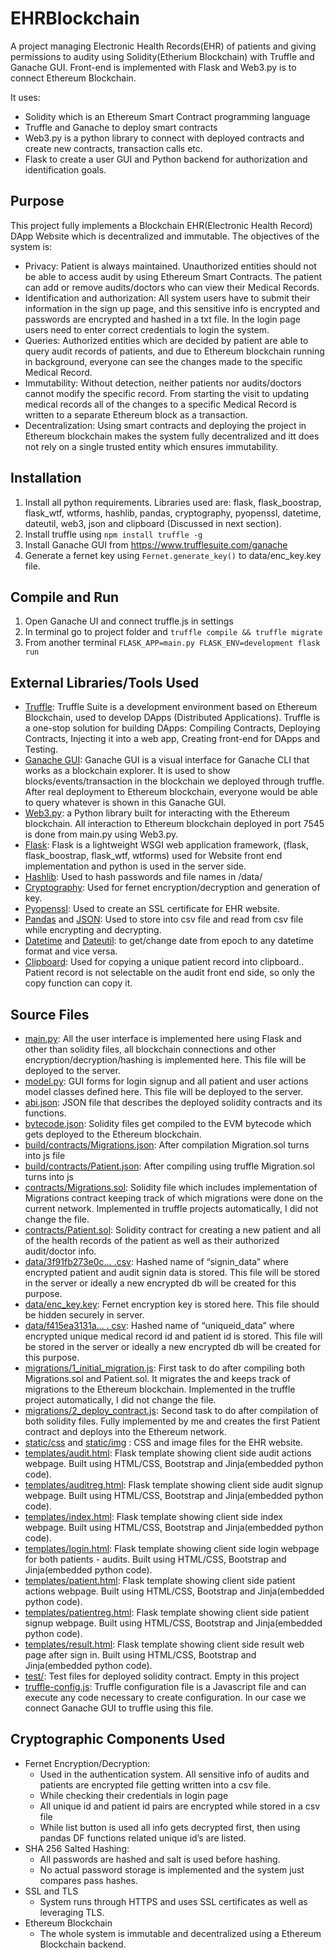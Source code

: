# EHRBlockchain



A project managing Electronic Health Records(EHR) of patients and giving permissions to audity using Solidity(Etherium Blockchain) with Truffle and Ganache GUI. Front-end is implemented with Flask and Web3.py is to connect Ethereum Blockchain.

It uses:
* Solidity which is an Ethereum Smart Contract programming language
* Truffle and Ganache to deploy smart contracts
* Web3.py is a python library to connect with deployed contracts and create new contracts, transaction calls etc.
* Flask to create a user GUI and Python backend for authorization and identification goals.



## Purpose

This project fully implements a Blockchain EHR(Electronic Health Record) DApp Website which is decentralized and immutable. The objectives of the system is:
- Privacy: Patient is always maintained. Unauthorized entities should not be able to access audit by using Ethereum Smart Contracts. The patient can add or remove audits/doctors who can view their Medical Records.
- Identification and authorization: All system users have to submit their information in the sign up page, and this sensitive info is encrypted and passwords are encrypted and hashed in a txt file. In the login page users need to enter correct credentials to login the system.
- Queries: Authorized entities which are decided by patient are able to query audit records of patients, and due to Ethereum blockchain running in background, everyone can see the changes made to the specific Medical Record.
- Immutability: Without detection, neither patients nor audits/doctors cannot modify the specific record. From starting the visit to updating medical records all of the changes to a specific Medical Record is written to a separate Ethereum block as a transaction. 
- Decentralization: Using smart contracts and deploying the project in Ethereum blockchain makes the system fully decentralized and itt does not  rely on a single trusted entity which ensures immutability.

## Installation

1. Install all python requirements. Libraries used are: flask, flask_boostrap, flask_wtf, wtforms, hashlib, pandas, cryptography, pyopenssl, datetime, dateutil, web3, json and clipboard (Discussed in next section). 
3. Install truffle using ```npm install truffle -g```
4. Install Ganache GUI from https://www.trufflesuite.com/ganache
5. Generate a fernet key using ```Fernet.generate_key()``` to data/enc_key.key file.

## Compile and Run

1. Open Ganache UI and connect truffle.js in settings
2. In terminal go to project folder and ```truffle compile && truffle migrate```
3. From another terminal ```FLASK_APP=main.py FLASK_ENV=development flask run```

## External Libraries/Tools Used

* [Truffle](https://github.com/trufflesuite/truffle#:~:text=Truffle%20is%20a%20development%20environment,linking%2C%20deployment%20and%20binary%20management): Truffle Suite is a development environment based on Ethereum Blockchain, used to develop DApps (Distributed Applications). Truffle is a one-stop solution for building DApps: Compiling Contracts, Deploying Contracts, Injecting it into a web app, Creating front-end for DApps and Testing.
* [Ganache GUI](https://www.trufflesuite.com/ganache): Ganache GUI is a visual interface for Ganache CLI that works as a blockchain explorer. It is used to show blocks/events/transaction in the blockchain we deployed through truffle. After real deployment to Ethereum blockchain, everyone would be able to query whatever is shown in this Ganache GUI.
* [Web3.py](https://web3py.readthedocs.io/en/stable/): a Python library built for interacting with the Ethereum blockchain. All interaction to Ethereum blockchain deployed in port 7545 is done from main.py using Web3.py.
* [Flask](https://github.com/pallets/flask):  Flask is a lightweight WSGI web application framework, (flask, flask_boostrap, flask_wtf, wtforms) used for Website front end implementation and python is used in the server side.
* [Hashlib](https://docs.python.org/3/library/hashlib.html): Used to hash passwords and file names in /data/
* [Cryptography](https://pypi.org/project/cryptography/): Used for fernet encryption/decryption and generation of key.
* [Pyopenssl](https://pypi.org/project/pyOpenSSL/): Used to create an SSL certificate for EHR website.
* [Pandas](https://pandas.pydata.org/) and [JSON](https://docs.python.org/3/library/json.html): Used to store into csv file and read from csv file while encrypting and decrypting.
* [Datetime](https://docs.python.org/3/library/datetime.html) and [Dateutil](https://dateutil.readthedocs.io/en/stable/): to get/change date from epoch to any datetime format and vice versa.
* [Clipboard](https://pypi.org/project/clipboard/): Used for copying a unique patient record into clipboard.. Patient record is not selectable on the audit front end side, so only the copy function can copy it.

## Source Files

* [main.py](https://github.com/cumbul/EHRBlockchain/blob/main/main.py): All the user interface is implemented here using Flask and other than solidity files, all blockchain connections and other encryption/decryption/hashing is implemented here. This file will be deployed to the server.
* [model.py](https://github.com/cumbul/EHRBlockchain/blob/main/model.py): GUI forms for login signup and all patient and user actions model classes defined here. This file will be deployed to the server.
* [abi.json](https://github.com/cumbul/EHRBlockchain/blob/main/abi.json): JSON file that describes the deployed solidity contracts and its functions.
* [bytecode.json](https://github.com/cumbul/EHRBlockchain/blob/main/bytecode.json): Solidity files get compiled to the EVM bytecode which gets deployed to the Ethereum blockchain.
* [build/contracts/Migrations.json](https://github.com/cumbul/EHRBlockchain/blob/main/build/contracts/Migrations.json): After compilation Migration.sol turns into js file
* [build/contracts/Patient.json](https://github.com/cumbul/EHRBlockchain/blob/main/build/contracts/Patient.json): After compiling using truffle Migration.sol turns into js
* [contracts/Migrations.sol](https://github.com/cumbul/EHRBlockchain/blob/main/contracts/Migrations.sol): Solidity file which includes implementation of Migrations contract keeping track of which migrations were done on the current network. Implemented in truffle projects automatically, I did not change the file.
* [contracts/Patient.sol](https://github.com/cumbul/EHRBlockchain/blob/main/contracts/Patient.sol): Solidity contract for creating a new patient and all of the health records of the patient as well as their authorized audit/doctor info.
* [data/3f91fb273e0c… .csv](https://github.com/cumbul/EHRBlockchain/blob/main/data/3f91fb273e0cc5729c0e3c6379c3439c1369f987c29705146771707a.csv): Hashed name of “signin_data” where encrypted patient and audit signin data is stored. This file will be stored in the server or ideally a new encrypted db will be created for this purpose.
* [data/enc_key.key](https://github.com/cumbul/EHRBlockchain/blob/main/data/enc_key.key): Fernet encryption key is stored here. This file should be hidden securely in server.
* [data/f415ea3131a... . csv](http://f415ea3131a706b7d59e47c93b748932660f10d747cfa34f5868d469.csv): Hashed name of “uniqueid_data” where encrypted unique medical record id and patient id is stored. This file will be stored in the server or ideally a new encrypted db will be created for this purpose.
* [migrations/1_initial_migration.js](https://github.com/cumbul/EHRBlockchain/blob/main/migrations/1_initial_migration.js): First task to do after compiling both Migrations.sol and Patient.sol. It migrates the and keeps track of migrations to the Ethereum blockchain. Implemented in the truffle project automatically, I did not change the file.
* [migrations/2_deploy_contract.js](https://github.com/cumbul/EHRBlockchain/blob/main/migrations/2_deploy_contract.js): Second task to do after compilation of both solidity files. Fully implemented by me and creates the first Patient contract and deploys into the Ethereum network.
* [static/css](https://github.com/cumbul/EHRBlockchain/tree/main/static/css) and [static/img](https://github.com/cumbul/EHRBlockchain/tree/main/static/img) : CSS and image files for the EHR website.
* [templates/audit.html](https://github.com/cumbul/EHRBlockchain/blob/main/templates/audit.html): Flask template showing client side audit actions webpage. Built using HTML/CSS, Bootstrap and Jinja(embedded python code).
* [templates/auditreg.html](https://github.com/cumbul/EHRBlockchain/blob/main/templates/auditreg.html): Flask template showing client side audit signup webpage. Built using HTML/CSS, Bootstrap and Jinja(embedded python code).
* [templates/index.html](https://github.com/cumbul/EHRBlockchain/blob/main/templates/index.html): Flask template showing client side index webpage. Built using HTML/CSS, Bootstrap and Jinja(embedded python code).
* [templates/login.html](https://github.com/cumbul/EHRBlockchain/blob/main/templates/login.html): Flask template showing client side login webpage for both patients - audits. Built using HTML/CSS, Bootstrap and Jinja(embedded python code).
* [templates/patient.html](https://github.com/cumbul/EHRBlockchain/blob/main/templates/patient.html): Flask template showing client side patient actions webpage. Built using HTML/CSS, Bootstrap and Jinja(embedded python code).
* [templates/patientreg.html](https://github.com/cumbul/EHRBlockchain/blob/main/templates/patientreg.html): Flask template showing client side patient signup webpage. Built using HTML/CSS, Bootstrap and Jinja(embedded python code).
* [templates/result.html](https://github.com/cumbul/EHRBlockchain/blob/main/templates/result.html): Flask template showing client side result web page after sign in. Built using HTML/CSS, Bootstrap and Jinja(embedded python code).
* [test/](https://github.com/cumbul/EHRBlockchain/tree/main/test): Test files for deployed solidity contract. Empty in this project
* [truffle-config.js](https://github.com/cumbul/EHRBlockchain/blob/main/truffle-config.js):  Truffle configuration file is a Javascript file and can execute any code necessary to create configuration. In our case we connect Ganache GUI to truffle using this file.

## Cryptographic Components Used
* Fernet Encryption/Decryption:
  - Used in the authentication system. All sensitive info of audits and patients are encrypted file getting written into a csv file. 
  - While checking their credentials in login page
  - All unique id and patient id pairs are encrypted while stored in a csv file
  - While list button is used all info gets decrypted first, then using pandas DF functions related unique id’s are listed.
* SHA 256 Salted Hashing:
  - All passwords are hashed and salt is used before hashing.
  - No actual password storage is implemented and the system just compares pass hashes.
* SSL and TLS
  - System runs through HTTPS and uses SSL certificates as well as leveraging TLS.
* Ethereum Blockchain
  - The whole system is immutable and decentralized using a Ethereum Blockchain backend.


